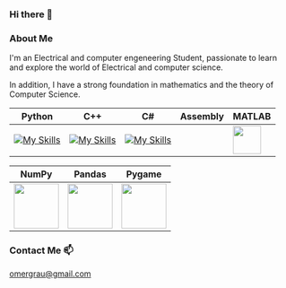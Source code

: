 ### Hi there 👋

<!--
**Omer-Graubert/Omer-Graubert** is a ✨ _special_ ✨ repository because its `README.md` (this file) appears on your GitHub profile.

Here are some ideas to get you started:

- 🔭 I’m currently working on ...
- 🌱 I’m currently learning ...
- 👯 I’m looking to collaborate on ...
- 🤔 I’m looking for help with ...
- 💬 Ask me about ...
- 📫 How to reach me: ...
- 😄 Pronouns: ...
- ⚡ Fun fact: ...
-->

### About Me
I'm an Electrical and computer engeneering Student, passionate to learn and explore the world of Electrical and computer science.

In addition, I have a strong foundation in mathematics and the theory of Computer Science. 

| Python | C++ | C# | Assembly | MATLAB |
|---|---|---|---|---|
| [![My Skills](https://skillicons.dev/icons?i=python)](https://skillicons.dev) | [![My Skills](https://skillicons.dev/icons?i=cpp)](https://skillicons.dev) | [![My Skills](https://skillicons.dev/icons?i=cs)](https://skillicons.dev) |  | <img src="https://upload.wikimedia.org/wikipedia/commons/2/21/Matlab_Logo.png" width="50"> |




| NumPy | Pandas | Pygame |
|---|---|---|
| <img src="https://raw.githubusercontent.com/numpy/numpy/main/branding/logo/primary/numpylogo.svg" width="80"> | <img src="https://pandas.pydata.org/static/img/pandas_white.svg" width="80"> | <img src="https://www.pygame.org/docs/_static/pygame_tiny.png" width="80"> |


<!-- 
### Links
[![Leetcode Stats](https://leetcard.jacoblin.cool/eden_leyba)](https://leetcode.com/eden_leyba)
[![Leetcode Stats](https://leetcode.com/u/omergrau)]
-->


### Contact Me 📫
omergrau@gmail.com
